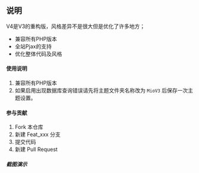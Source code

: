 ## 说明
V4是V3的重构版，风格差异不是很大但是优化了许多地方；
 - 兼容所有PHP版本
 - 全站Pjax的支持
 - 优化整体代码及风格

#### 使用说明
1. 兼容所有PHP版本
2. 如果启用出现数据库查询错误请先将主题文件夹名称改为 <code>MioV3</code> 后保存一次主题设置。

#### 参与贡献
1.  Fork 本仓库
2.  新建 Feat_xxx 分支
3.  提交代码
4.  新建 Pull Request
##### 截图演示